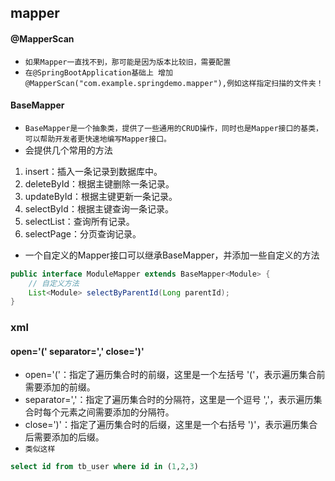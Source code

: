 ## mapper

#### @MapperScan
* `如果Mapper一直找不到，那可能是因为版本比较旧，需要配置`
* `在@SpringBootApplication基础上 增加@MapperScan("com.example.springdemo.mapper"),例如这样指定扫描的文件夹！`


#### BaseMapper
* `BaseMapper是一个抽象类，提供了一些通用的CRUD操作，同时也是Mapper接口的基类，可以帮助开发者更快速地编写Mapper接口。`
* 会提供几个常用的方法
1. insert：插入一条记录到数据库中。
2. deleteById：根据主键删除一条记录。
3. updateById：根据主键更新一条记录。
4. selectById：根据主键查询一条记录。
5. selectList：查询所有记录。
6. selectPage：分页查询记录。

* 一个自定义的Mapper接口可以继承BaseMapper，并添加一些自定义的方法
```java
public interface ModuleMapper extends BaseMapper<Module> {
    // 自定义方法
    List<Module> selectByParentId(Long parentId);
}
```

### xml

#### open='(' separator=',' close=')' 
* open='('：指定了遍历集合时的前缀，这里是一个左括号 '('，表示遍历集合前需要添加的前缀。
* separator=','：指定了遍历集合时的分隔符，这里是一个逗号 ','，表示遍历集合时每个元素之间需要添加的分隔符。
* close=')'：指定了遍历集合时的后缀，这里是一个右括号 ')'，表示遍历集合后需要添加的后缀。
* `类似这样`
```sql
select id from tb_user where id in (1,2,3)
```






